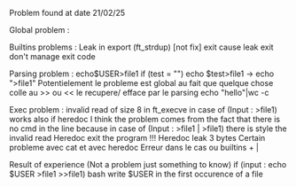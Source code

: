 Problem found at date 21/02/25

Global problem :

Builtins problems :
Leak in export (ft_strdup) [not fix]
exit cause leak
exit don't manage exit code

Parsing problem :
echo$USER>file1
if (test = "")
echo $test>file1 -> echo ">file1"
Potentielement le probleme est global au fait que quelque chose colle au >> ou << le recupere/ efface par le parsing
 echo "hello"|wc -c

Exec problem :
invalid read of size 8 in ft_execve in case of (Input  : >file1) works also if heredoc
  I think the problem comes from the fact that there is no cmd in the line because in case of (Input : >file1 | >file1) there is style the invalid read
Heredoc exit the program !!!
Heredoc leak 3 bytes
Certain probleme avec cat et avec heredoc
Erreur dans le cas ou builtins + |

Result of experience (Not a problem just something to know)
  if (input : echo $USER >file1 >>file1)
    bash write $USER in the first occurence of a file
